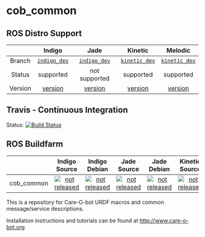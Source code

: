 cob_common
===========

## ROS Distro Support

|         | Indigo | Jade | Kinetic | Melodic |
|:-------:|:------:|:----:|:-------:|:-------:|
| Branch  | [`indigo_dev`](https://github.com/ipa320/cob_common/tree/indigo_dev) | [`indigo_dev`](https://github.com/ipa320/cob_common/tree/indigo_dev) | [`kinetic_dev`](https://github.com/ipa320/cob_common/tree/kinetic_dev) | [`kinetic_dev`](https://github.com/ipa320/cob_common/tree/kinetic_dev) |
| Status  |  supported | not supported |  supported | supported |
| Version | [version](http://repositories.ros.org/status_page/ros_indigo_default.html?q=cob_common) | [version](http://repositories.ros.org/status_page/ros_jade_default.html?q=cob_common) | [version](http://repositories.ros.org/status_page/ros_kinetic_default.html?q=cob_common) | [version](http://repositories.ros.org/status_page/ros_melodic_default.html?q=cob_common) |

## Travis - Continuous Integration

Status: [![Build Status](https://travis-ci.com/ipa320/cob_common.svg?branch=kinetic_dev)](https://travis-ci.com/ipa320/cob_common)

## ROS Buildfarm

|         | Indigo Source | Indigo Debian | Jade Source | Jade Debian | Kinetic Source | Kinetic Debian | Melodic Source | Melodic Debian |
|:-------:|:-------------:|:-------------:|:-----------:|:-----------:|:--------------:|:--------------:|:--------------:|:--------------:|
| cob_common | [![not released](http://build.ros.org/buildStatus/icon?job=Isrc_uT__cob_common__ubuntu_trusty__source)](http://build.ros.org/view/Isrc_uT/job/Isrc_uT__cob_common__ubuntu_trusty__source/) | [![not released](http://build.ros.org/buildStatus/icon?job=Ibin_uT64__cob_common__ubuntu_trusty_amd64__binary)](http://build.ros.org/view/Ibin_uT64/job/Ibin_uT64__cob_common__ubuntu_trusty_amd64__binary/) | [![not released](http://build.ros.org/buildStatus/icon?job=Jsrc_uT__cob_common__ubuntu_trusty__source)](http://build.ros.org/view/Jsrc_uT/job/Jsrc_uT__cob_common__ubuntu_trusty__source/) | [![not released](http://build.ros.org/buildStatus/icon?job=Jbin_uT64__cob_common__ubuntu_trusty_amd64__binary)](http://build.ros.org/view/Jbin_uT64/job/Jbin_uT64__cob_common__ubuntu_trusty_amd64__binary/) | [![not released](http://build.ros.org/buildStatus/icon?job=Ksrc_uX__cob_common__ubuntu_xenial__source)](http://build.ros.org/view/Ksrc_uX/job/Ksrc_uX__cob_common__ubuntu_xenial__source/) | [![not released](http://build.ros.org/buildStatus/icon?job=Mbin_uB64__cob_common__ubuntu_xenial_amd64__binary)](http://build.ros.org/view/Mbin_uB64/job/Mbin_uB64__cob_common__ubuntu_xenial_amd64__binary/) | [![not released](http://build.ros.org/buildStatus/icon?job=Msrc_uB__cob_common__ubuntu_bionic__source)](http://build.ros.org/view/Msrc_uB/job/Msrc_uB__cob_common__ubuntu_bionic__source/) | [![not released](http://build.ros.org/buildStatus/icon?job=Mbin_uB64__cob_common__ubuntu_bionic_amd64__binary)](http://build.ros.org/view/Mbin_uB64/job/Mbin_uB64__cob_common__ubuntu_bionic_amd64__binary/) |


This is a repository for Care-O-bot URDF macros and common message/service descriptions.

Installation instructions and tutorials can be found at http://www.care-o-bot.org.
